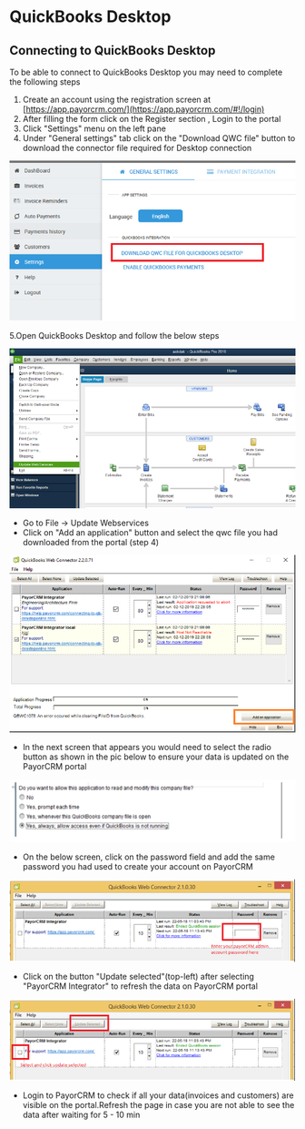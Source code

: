 # QuickBooks Desktop



## Connecting to QuickBooks Desktop

To be able to connect to QuickBooks Desktop you may need to complete the following steps

1. Create an account using the registration screen at [https://app.payorcrm.com/](https://app.payorcrm.com/#!/login)
2. After filling the form click on the Register section , Login to the portal
3. Click "Settings" menu on the left pane
4. Under "General settings" tab click on the "Download QWC file" button to download the connector file required for Desktop connection



![General settings -&amp;gt; Download QWC file](../../.gitbook/assets/qwc-download.png)

5.Open QuickBooks Desktop and follow the below steps

![File -&amp;gt; Update Webservices](../../.gitbook/assets/qb.PNG)

* Go to File -&gt; Update Webservices
* Click on "Add an application" button and select the qwc file you had downloaded from the portal \(step 4\)

![](../../.gitbook/assets/add-application2.png)

* In the next screen that appears you would need to select the radio button as shown in the pic below to ensure your data is updated on the PayorCRM portal

![](../../.gitbook/assets/qwc-sync-confirmation-popup.png)

* On the below screen, click on the password field and add the same password you had used to create your account on PayorCRM

![Enter your payorCRM admin account password in the red box](../../.gitbook/assets/qbd-password.png)

* Click on the button "Update selected"\(top-left\) after selecting "PayorCRM Integrator" to refresh the data on PayorCRM portal

![Click update selected](../../.gitbook/assets/qb-web-connector-update.png)

* Login to PayorCRM  to check if all your data\(invoices and customers\) are visible on the portal.Refresh the page in case you are not able to see the data after waiting for 5 - 10 min

